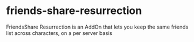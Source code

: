 friends-share-resurrection
==========================

FriendsShare Resurrection is an AddOn that lets you keep the same friends list across characters, on a per server basis
